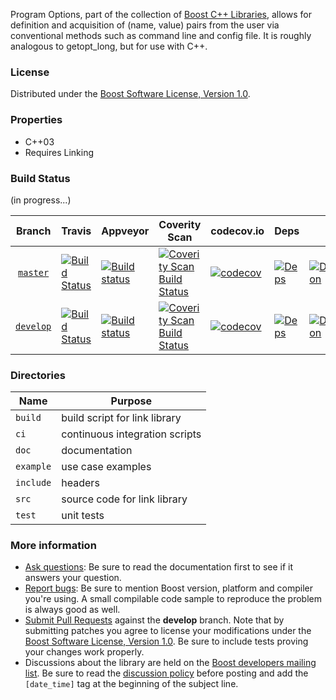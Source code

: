 Program Options, part of the collection of [Boost C++ Libraries](http://github.com/boostorg), allows for definition and acquisition of (name, value) pairs from the user via conventional methods such as command line and config file.  It is roughly analogous to getopt_long, but for use with C++.

### License

Distributed under the [Boost Software License, Version 1.0](http://www.boost.org/LICENSE_1_0.txt).

### Properties

* C++03
* Requires Linking

### Build Status
(in progress...)

|Branch          | Travis | Appveyor | Coverity Scan | codecov.io | Deps | Docs | Tests |
|:-------------: | ------ | -------- | ------------- | ---------- | ---- | ---- | ----- |
|[`master`](https://github.com/boostorg/program_options/tree/master) | [![Build Status](https://travis-ci.org/boostorg/program_options.svg?branch=master)](https://travis-ci.org/boostorg/program_options) | [![Build status](https://ci.appveyor.com/api/projects/status/upf5c528fy09fudk?svg=true)](https://ci.appveyor.com/project/jeking3/date-time-1evbf) | [![Coverity Scan Build Status](https://scan.coverity.com/projects/14908/badge.svg)](https://scan.coverity.com/projects/boostorg-program_options) | [![codecov](https://codecov.io/gh/boostorg/program_options/branch/master/graph/badge.svg)](https://codecov.io/gh/boostorg/program_options/branch/master) | [![Deps](https://img.shields.io/badge/deps-master-brightgreen.svg)](https://pdimov.github.io/boostdep-report/master/program_options.html) | [![Documentation](https://img.shields.io/badge/docs-master-brightgreen.svg)](http://www.boost.org/doc/libs/master/doc/html/program_options.html) | [![Enter the Matrix](https://img.shields.io/badge/matrix-master-brightgreen.svg)](http://www.boost.org/development/tests/master/developer/program_options.html) 
|[`develop`](https://github.com/boostorg/program_options/tree/develop) | [![Build Status](https://travis-ci.org/boostorg/program_options.svg?branch=develop)](https://travis-ci.org/boostorg/program_options) | [![Build status](https://ci.appveyor.com/api/projects/status/e0quisadwh1v7ok5/branch/develop?svg=true)](https://ci.appveyor.com/project/vprus/program-options/branch/develop) | [![Coverity Scan Build Status](https://scan.coverity.com/projects/14908/badge.svg)](https://scan.coverity.com/projects/boostorg-program_options) | [![codecov](https://codecov.io/gh/boostorg/program_options/branch/develop/graph/badge.svg)](https://codecov.io/gh/boostorg/program_options/branch/develop) | [![Deps](https://img.shields.io/badge/deps-develop-brightgreen.svg)](https://pdimov.github.io/boostdep-report/develop/program_options.html) | [![Documentation](https://img.shields.io/badge/docs-develop-brightgreen.svg)](http://www.boost.org/doc/libs/develop/doc/html/program_options.html) | [![Enter the Matrix](https://img.shields.io/badge/matrix-develop-brightgreen.svg)](http://www.boost.org/development/tests/develop/developer/program_options.html)
 
### Directories

| Name      | Purpose                        |
| --------- | ------------------------------ |
| `build`   | build script for link library  |
| `ci`      | continuous integration scripts |
| `doc`     | documentation                  |
| `example` | use case examples              |
| `include` | headers                        |
| `src`     | source code for link library   |
| `test`    | unit tests                     |

### More information

* [Ask questions](http://stackoverflow.com/questions/ask?tags=c%2B%2B,boost,boost-program_options): Be sure to read the documentation first to see if it answers your question.
* [Report bugs](https://github.com/boostorg/program_options/issues): Be sure to mention Boost version, platform and compiler you're using. A small compilable code sample to reproduce the problem is always good as well.
* [Submit Pull Requests](https://github.com/boostorg/program_options/pulls) against the **develop** branch. Note that by submitting patches you agree to license your modifications under the [Boost Software License, Version 1.0](http://www.boost.org/LICENSE_1_0.txt).  Be sure to include tests proving your changes work properly.
* Discussions about the library are held on the [Boost developers mailing list](http://www.boost.org/community/groups.html#main). Be sure to read the [discussion policy](http://www.boost.org/community/policy.html) before posting and add the `[date_time]` tag at the beginning of the subject line.
